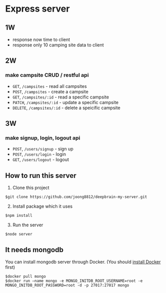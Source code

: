 # Express server

## 1W
* response now time to client
* response only 10 camping site data to client

## 2W
### make campsite CRUD / restful api
* `GET`, `/campsites` - read all campsites
* `POST`, `/campsites` - create a campsite
* `GET`, `/campsites/:id` - read a specific campsite
* `PATCH`, `/campsites/:id` - update a specific campsite
* `DELETE`, `/campsites/:id` - delete a speicific campsite

## 3W
### make signup, login, logout api
* `POST`, `/users/signup` - sign up
* `POST`, `/users/login` - login
* `GET`, `/users/logout` - logout

## How to run this server
1. Clone this project
```shell
$git clone https://github.com/joong8812/deepbrain-my-server.git
```
2. Install package which it uses
```shell
$npm install
```
3. Run the server
```shell
$node server
```
## It needs mongodb
You can install mongodb server through Docker. (You should [install Docker](https://www.docker.com/products/docker-desktop/) first)
```shell
$docker pull mongo
$docker run –name mongo -e MONGO_INITDB_ROOT_USERNAME=root -e MONGO_INITDB_ROOT_PASSWORD=root -d -p 27017:27017 mongo
```
